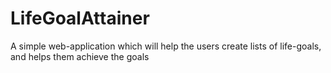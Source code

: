 # LifeGoalAttainer
A simple web-application which will help the users create lists of life-goals, and helps them achieve the goals

